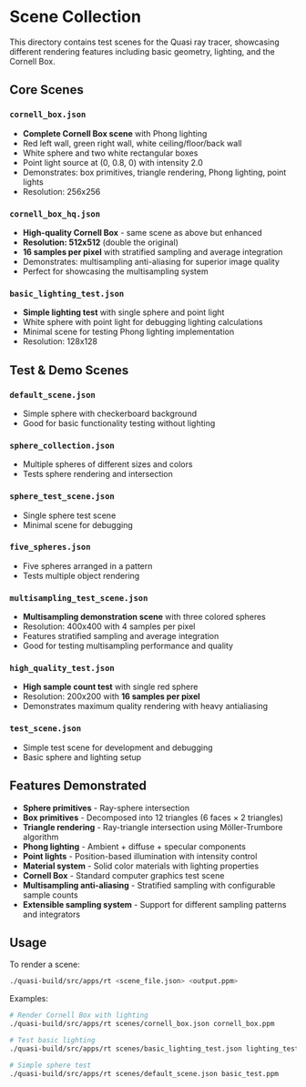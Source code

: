 # Scene Collection

This directory contains test scenes for the Quasi ray tracer, showcasing different rendering features including basic geometry, lighting, and the Cornell Box.

## Core Scenes

### `cornell_box.json`
- **Complete Cornell Box scene** with Phong lighting
- Red left wall, green right wall, white ceiling/floor/back wall
- White sphere and two white rectangular boxes
- Point light source at (0, 0.8, 0) with intensity 2.0
- Demonstrates: box primitives, triangle rendering, Phong lighting, point lights
- Resolution: 256x256

### `cornell_box_hq.json`
- **High-quality Cornell Box** - same scene as above but enhanced
- **Resolution: 512x512** (double the original)
- **16 samples per pixel** with stratified sampling and average integration
- Demonstrates: multisampling anti-aliasing for superior image quality
- Perfect for showcasing the multisampling system

### `basic_lighting_test.json`
- **Simple lighting test** with single sphere and point light
- White sphere with point light for debugging lighting calculations
- Minimal scene for testing Phong lighting implementation
- Resolution: 128x128

## Test & Demo Scenes

### `default_scene.json`
- Simple sphere with checkerboard background
- Good for basic functionality testing without lighting

### `sphere_collection.json`
- Multiple spheres of different sizes and colors
- Tests sphere rendering and intersection

### `sphere_test_scene.json`
- Single sphere test scene
- Minimal scene for debugging

### `five_spheres.json`
- Five spheres arranged in a pattern
- Tests multiple object rendering

### `multisampling_test_scene.json`
- **Multisampling demonstration scene** with three colored spheres
- Resolution: 400x400 with 4 samples per pixel
- Features stratified sampling and average integration
- Good for testing multisampling performance and quality

### `high_quality_test.json`
- **High sample count test** with single red sphere
- Resolution: 200x200 with **16 samples per pixel**
- Demonstrates maximum quality rendering with heavy antialiasing

### `test_scene.json`
- Simple test scene for development and debugging
- Basic sphere and lighting setup

## Features Demonstrated

- **Sphere primitives** - Ray-sphere intersection
- **Box primitives** - Decomposed into 12 triangles (6 faces × 2 triangles)
- **Triangle rendering** - Ray-triangle intersection using Möller-Trumbore algorithm
- **Phong lighting** - Ambient + diffuse + specular components
- **Point lights** - Position-based illumination with intensity control
- **Material system** - Solid color materials with lighting properties
- **Cornell Box** - Standard computer graphics test scene
- **Multisampling anti-aliasing** - Stratified sampling with configurable sample counts
- **Extensible sampling system** - Support for different sampling patterns and integrators

## Usage

To render a scene:
```bash
./quasi-build/src/apps/rt <scene_file.json> <output.ppm>
```

Examples:
```bash
# Render Cornell Box with lighting
./quasi-build/src/apps/rt scenes/cornell_box.json cornell_box.ppm

# Test basic lighting
./quasi-build/src/apps/rt scenes/basic_lighting_test.json lighting_test.ppm

# Simple sphere test
./quasi-build/src/apps/rt scenes/default_scene.json basic_test.ppm
```